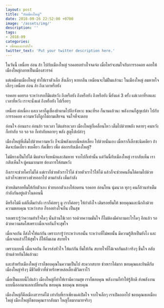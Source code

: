 ```yaml
---
layout: post
title: "กับเมืองใหญ่"
date: 2018-09-26 22:52:00 +0700
image: '/assets/img/'
description: ''
tags:
- 2018-09
categories:
- เพื่อนและกำลังใจ
twitter_text: 'Put your twitter description here.'
---
```

ในวันนี้ เหนื่อย อ่อน ล้า ไปกับเมืองใหญ่ รอคอยอย่างใจจดจ่อ เมื่อไหร่จะสมใจกับการรอคอย คอยให้เมืองใหญ่กลายเป็นเมืองสวรรค์

แต่เหมือนเมืองใหญ่ ทำให้เราตัวเล็ก สิ่งเล็กๆ หายกลืน เหมือนจะไม่ฝืนแล้วนะ ในเมืองใหญ่ ลมหายใจเล็กๆ เหนื่อย อ่อน ล้า ถึงเวลาหรือยัง

รอคอย คอยรอ ระหว่างรอก็มีแต่หวัง ถึงหรือยัง ถึงหรือยัง ถึงหรือยัง นี่ยังแค่ 3 ครั้ง แต่เวลาที่รอและเวลาที่หวัง เราจะนั่งแต่ ถึงหรือยัง ไปเรื่อยๆ

เหนื่อย ต่อเนื่อง และเวลาก็ดูเชื่องช้าตามไปอีกจังหวะ ขณะที่รอ ก็นานแล้วนะ พลังงานก็สูญเปล่า ไปกับการรอคอย ความหวังก็ถูกไต่ถามเสียจน จนใจที่จะตอบ

อ่อนใจ อ่อนแรง อ่อนล้า รอเวลา ได้แต่รอเวลา เมืองใหญ่ก็เคลื่อนไหว เต็มไปด้วยพลัง หลายๆ คนหวัง ก็เท่ากับ รอ รอ รอ ก็เท่ากับหลายๆ พลัง สูญไปเปล่าๆ

เมืองใหญ่ที่เต็มไปด้วยความหวัง ก็จะมีพลังแบบนี้หล่อเลี้ยง ไปด้วยนั่นเอง เมื่อเราก็เล็กซะนิดเดียว ถ้าคิดจะบิดเบี้ยว ขบเคี้ยว กัดเขี้ยว เพื่อ ต่อกรกับเมืองใหญ่?

ไม่มีทางเป็นไปได้ มีแต่จะเจ็บหนักและล้มหาย จากไปก็เท่านั้น แต่วันนี้กับเมืองใหญ่ เรากลับเห็น เรากลับเห็นใจ ผู้คนมากมาย ต้องการให้สมหวัง

ถึงเราจะช่วยใครไม่ได้ แต่เราก็ช่วยตัวเราไว้ได้ ช่วยตัวเราไว้ให้ได้ แล้วก็จะช่วยคนอื่นได้ตามไปด้วย แล้วก็จะขยายวงช่วยออกไป ตามกำลัง เต็มกำลัง

ช่วยเติมรอยยิ้มให้กับตัวเอง ช่วยบอกตัวเองให้อดทน รอคอย อ่อนโยน นุ่มนวล ทุกๆ คนก็ล้วนทำเต็มกำลังกันอยู่แล้วในตอนนี้

ดีหรือไม่ดี แต่ก็เต็มกำลัง เราก็ค่อยๆ ดู เราก็ค่อยๆ ให้กำลังใจ เติมรอยยิ้มให้ ขอบคุณและนึกถึงด้วยความขอบคุณ ระหว่างรอ ก็รออย่างใจเย็น เป็นสุข

รอเพราะรู้ว่าความสำเร็จใดๆ  นั้นล้วนใช้เวลา รอด้วยความมั่นใจ ก็ไม่ต้องมีคำถามอะไรใดๆ อีกแล้ว รอด้วยความสดใสเพราะเมื่อเจอกันก็จะสุขใจ

เมื่อเจอกัน ก็ส่งใจให้แก่กัน เพราะเรารู้ว่าระหว่างรอนั้น ระหว่างที่ไม่พบนั้น มีความรู้สึกเป็นยังไง และเมื่อเจอแล้วก็ให้สุขใจ ก็ให้อิ่มเอม สบายใจ

เพราะแบบนี้ เมื่อเจอกัน ก็ควรส่งหัวใจ ให้แก่กัน ยิ้มให้กัน สบายใจที่ได้เจอกันแล้วจริงๆ ชื่นใจ กลับบ้านด้วยกันได้แล้วนะ

และสำหรับเมืองใหญ่ เราก็ขอบคุณในความเป็นไป สะดวกสบาย ช่วยเราได้มาก ขอบคุณและยินดีกับเมืองใหญ่จริงๆ มีชีวิตชีวาที่ช่วยรักษาหล่อเลี้ยงชีวิตเราไว้

เมื่อเป็นแบบนี้ไปแล้ว เมืองใหญ่ก็ทำให้เรามีความสุข เราก็ขอบคุณ พลังงานก็ทำให้รู้สึกดี ส่งพลังงานแบบนี้ออกมาแลกเปลี่ยนกัน ขอบคุณ ขอบคุณ ขอบคุณ

เมืองใหญ่ก็คือเมืองสวรรค์ได้ เท่ากับที่เราเพียงแค่เปิดใจ จากใจเล็กๆ เราเปิดออกไป ขอบคุณเธอเมืองใหญ่ เมืองใหญ่ก็ขอบคุณเรากลับมา ใหญ่โตมากมายจริงๆ
